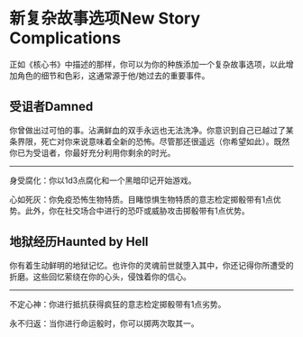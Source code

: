 # 新复杂故事选项New Story Complications

正如《核心书》中描述的那样，你可以为你的种族添加一个复杂故事选项，以此增加角色的细节和色彩，这通常源于他/她过去的重要事件。

## **受诅者Damned**

你曾做出过可怕的事。沾满鲜血的双手永远也无法洗净。你意识到自己已越过了某条界限，死亡对你来说意味着全新的恐怖。尽管那还很遥远（你希望如此）。既然你已为受诅者，你最好充分利用你剩余的时光。

------------------------------------------------------------------------

身受腐化：你以1d3点腐化和一个黑暗印记开始游戏。

心如死灰：你免疫恐怖生物特质。目睹惊惧生物特质的意志检定掷骰带有1点优势。此外，你在社交场合中进行的恐吓或威胁攻击掷骰带有1点优势。

## **地狱经历Haunted by Hell**

你有着生动鲜明的地狱记忆。也许你的灵魂前世就堕入其中，你还记得你所遭受的折磨。这些回忆萦绕在你的心头，侵蚀着你的信心。

------------------------------------------------------------------------

不定心神：你进行抵抗获得疯狂的意志检定掷骰带有1点劣势。

永不归返：当你进行命运骰时，你可以掷两次取其一。
